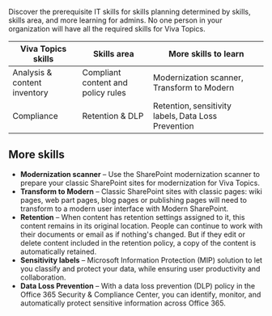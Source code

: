 Discover the prerequisite IT skills for skills planning determined by skills, skills area, and more learning for admins. No one person in your organization will have all the required skills for Viva Topics.  

|Viva Topics skills|Skills area|More skills to learn| 
|------------------|-----------|-------------------|
|Analysis & content inventory|Compliant content and policy rules|Modernization scanner, Transform to Modern| 
|Compliance|Retention & DLP|Retention, sensitivity labels, Data Loss Prevention|

## More skills 

- **Modernization scanner** – Use the SharePoint modernization scanner to prepare your classic SharePoint sites for modernization for Viva Topics. 
- **Transform to Modern** – Classic SharePoint sites with classic pages: wiki pages, web part pages, blog pages or publishing pages will need to transform to a modern user interface with Modern SharePoint. 
- **Retention** – When content has retention settings assigned to it, this content remains in its original location. People can continue to work with their documents or email as if nothing's changed. But if they edit or delete content included in the retention policy, a copy of the content is automatically retained. 
- **Sensitivity labels** – Microsoft Information Protection (MIP) solution to let you classify and protect your data, while ensuring user productivity and collaboration. 
- **Data Loss Prevention** – With a data loss prevention (DLP) policy in the Office 365 Security & Compliance Center, you can identify, monitor, and automatically protect sensitive information across Office 365.
